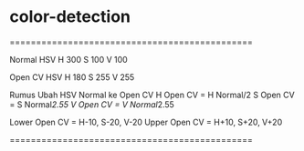 # color-detection

  ==============================================

  Normal HSV 
  H 300
  S 100
  V 100

  Open CV HSV
  H 180
  S 255
  V 255

  Rumus Ubah HSV Normal ke Open CV
  H Open CV = H Normal/2
  S Open CV = S Normal*2.55
  V Open CV = V Normal*2.55

  Lower Open CV = H-10, S-20, V-20
  Upper Open CV =  H+10, S+20, V+20

==============================================
